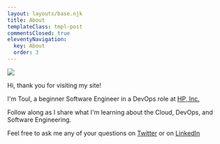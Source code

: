 ```yaml
---
layout: layouts/base.njk
title: About
templateClass: tmpl-post
commentsClosed: true
eleventyNavigation:
  key: About
  order: 3
---
```



<img src="https://source.unsplash.com/mwvZHoeYj-8/800x600" class="selfie"/>

Hi, thank you for visiting my site! 

I'm Toul, a beginner Software Engineer in a DevOps role at [HP, Inc.](https://www.linkedin.com/in/llcranmer/)

Follow along as I share what I'm learning about the Cloud, DevOps, and Software Engineering. 

Feel free to ask me any of your questions on [Twitter](https://twitter.com/home) or on [LinkedIn](https://www.linkedin.com/in/llcranmer/)
